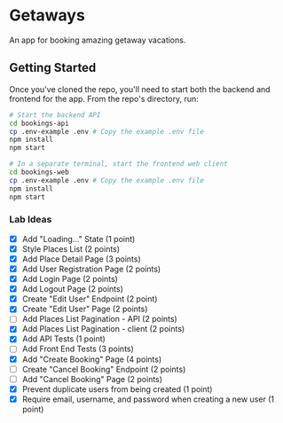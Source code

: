 # Getaways
An app for booking amazing getaway vacations.

## Getting Started

Once you've cloned the repo, you'll need to start both the backend and frontend for the app. From the repo's directory, run:

```bash
# Start the backend API
cd bookings-api
cp .env-example .env # Copy the example .env file
npm install
npm start

# In a separate terminal, start the frontend web client
cd bookings-web
cp .env-example .env # Copy the example .env file
npm install
npm start
```

### Lab Ideas
- [x] Add "Loading..." State (1 point)
- [x] Style Places List (2 points)
- [x] Add Place Detail Page (3 points)
- [x] Add User Registration Page (2 points)
- [x] Add Login Page (2 points)
- [x] Add Logout Page (2 points)
- [x] Create "Edit User" Endpoint (2 point)
- [x] Create "Edit User" Page (2 points)
- [ ] Add Places List Pagination - API (2 points)
- [x] Add Places List Pagination - client (2 points)
- [x] Add API Tests (1 point)
- [ ] Add Front End Tests (3 points)
- [x] Add "Create Booking" Page (4 points)
- [ ] Create "Cancel Booking" Endpoint (2 points)
- [ ] Add "Cancel Booking" Page (2 points)
- [x] Prevent duplicate users from being created (1 point)
- [x] Require email, username, and password when creating a new user (1 point)
